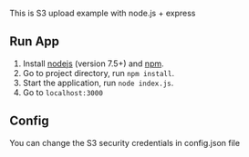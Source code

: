 This is S3 upload example with node.js + express

## Run App
1. Install [nodejs](https://nodejs.org/en/) (version 7.5+) and [npm](https://www.npmjs.com/).
2. Go to project directory, run `npm install`.
3. Start the application, run `node index.js`.
4. Go to `localhost:3000`

## Config
You can change the S3 security credentials in config.json file
